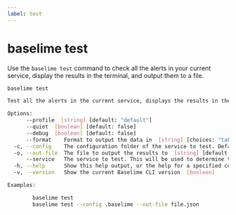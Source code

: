 ```yaml
---
label: test
---
```


# baselime test

Use the `baselime test` command to check all the alerts in your current service, display the results in the terminal, and output them to a file.

```bash :icon-terminal: terminal
baselime test

Test all the alerts in the current service, displays the results in the terminal, and outputs them to a file

Options:
      --profile  [string] [default: "default"]
      --quiet  [boolean] [default: false]
      --debug  [boolean] [default: false]
      --format    Format to output the data in  [string] [choices: "table", "json"] [default: "table"]
  -c, --config    The configuration folder of the service to test. Defaults to the service specified in the .baselime folder, if it exists.  [string] [default: ".baselime"]
  -o, --out-file  The file to output the results to  [string] [default: "baselime-snapshot.json"]
      --service   The service to test. This will be used to determine the service if no service is provided.  [string]
  -h, --help      Show this help output, or the help for a specified command or subcommand  [boolean]
  -v, --version   Show the current Baselime CLI version  [boolean]

Examples:

        baselime test
        baselime test --config .baselime --out-file file.json
```
